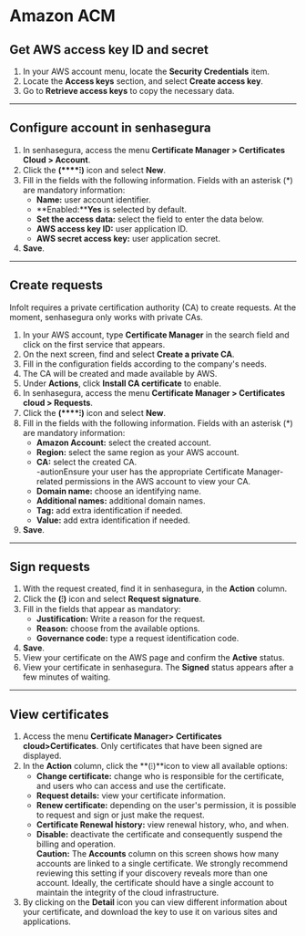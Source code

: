 # Amazon ACM

## Get AWS access key ID and secret

1. In your AWS account menu, locate the **Security Credentials** item.
2. Locate the **Access keys** section, and select **Create access key**.
3. Go to **Retrieve access keys** to copy the necessary data.

---

## Configure account in senhasegura

1. In senhasegura, access the menu **Certificate Manager > Certificates Cloud > Account**.
2. Click the **(****⁝)** icon and select **New**.
3. Fill in the fields with the following information. Fields with an asterisk (*) are mandatory information:
   - **Name:** user account identifier.
   - **Enabled:****Yes** is selected by default.
   - **Set the access data:** select the field to enter the data below.
   - **AWS access key ID:** user application ID.
   - **AWS secret access key:** user application secret.
4. **Save**.

---

## Create requests

InfoIt requires a private certification authority (CA) to create requests. At the moment, senhasegura only works with private CAs.

1. In your AWS account, type **Certificate Manager** in the search field and click on the first service that appears.
2. On the next screen, find and select **Create a private CA**.
3. Fill in the configuration fields according to the company's needs.
4. The CA will be created and made available by AWS.
5. Under **Actions**, click **Install CA certificate** to enable.
6. In senhasegura, access the menu **Certificate Manager > Certificates cloud > Requests**.
7. Click the **(****⁝)** icon and select **New**.
8. Fill in the fields with the following information. Fields with an asterisk (*) are mandatory information:
   - **Amazon Account:** select the created account.
   - **Region:** select the same region as your AWS account.
   - **CA:** select the created CA.  
   -autionEnsure your user has the appropriate Certificate Manager-related permissions in the AWS account to view your CA.
   - **Domain name:** choose an identifying name.
   - **Additional names:** additional domain names.
   - **Tag:** add extra identification if needed.
   - **Value:** add extra identification if needed.
9. **Save**.

---

## Sign requests

1. With the request created, find it in senhasegura, in the **Action** column.
2. Click the **(⁝)** icon and select **Request signature**.
3. Fill in the fields that appear as mandatory:
   - **Justification:** Write a reason for the request.
   - **Reason:** choose from the available options.
   - **Governance code:** type a request identification code.
4. **Save**.
5. View your certificate on the AWS page and confirm the **Active** status.
6. View your certificate in senhasegura. The **Signed** status appears after a few minutes of waiting.

---

## View certificates

1. Access the menu **Certificate Manager> Certificates cloud>Certificates**. Only certificates that have been signed are displayed.
2. In the **Action** column, click the **(⁝)**icon to view all available options:
   - **Change certificate:** change who is responsible for the certificate, and users who can access and use the certificate.
   - **Request details:** view your certificate information.
   - **Renew certificate:** depending on the user's permission, it is possible to request and sign or just make the request.
   - **Certificate Renewal history:** view renewal history, who, and when.
   - **Disable:** deactivate the certificate and consequently suspend the billing and operation.  
**Caution:** The **Accounts** column on this screen shows how many accounts are linked to a single certificate. We strongly recommend reviewing this setting if your discovery reveals more than one account. Ideally, the certificate should have a single account to maintain the integrity of the cloud infrastructure.
3. By clicking on the **Detail** icon you can view different information about your certificate, and download the key to use it on various sites and applications.

